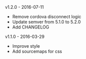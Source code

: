 v1.2.0 - 2016-07-11
- Remove cordova disconnect logic
- Update semver from 5.1.0 to 5.2.0
- Add CHANGELOG

v1.1.0 - 2016-03-29
- Improve style
- Add sourcemaps for css
